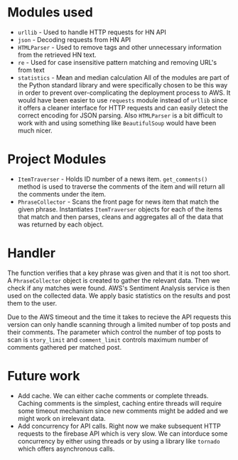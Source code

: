 # Modules used
* `urllib` - Used to handle HTTP requests for HN API
* `json` - Decoding requests from HN API
* `HTMLParser` - Used to remove tags and other unnecessary information from the retrieved HN text.
* `re` - Used for case insensitive pattern matching and removing URL's from text
* `statistics` - Mean and median calculation
All of the modules are part of the Python standard library and were specifically chosen to be this way in order to prevent over-complicating the deployment process to AWS. It would have been easier to use `requests` module instead of `urllib` since it offers a cleaner interface for HTTP requests and can easily detect the correct encoding for JSON parsing. Also `HTMLParser` is a bit difficult to work with and using something like `BeautifulSoup` would have been much nicer.

# Project Modules
* `ItemTraverser` - Holds ID number of a news item. `get_comments()` method is used to traverse the comments of the item and will return all the comments under the item.
* `PhraseCollector` - Scans the front page for news item that match the given phrase. Instantiates `ItemTraverser` objects for each of the items that match and then parses, cleans and aggregates all of the data that was returned by each object.

# Handler
The function verifies that a key phrase was given and that it is not too short. A `PhraseCollector` object is created to gather the relevant data. Then we check if any matches were found. AWS's Sentiment Analysis service is then used on the collected data. We apply basic statistics on the results and post them to the user. 

Due to the AWS timeout and the time it takes to recieve the API requests this version can only handle scanning through a limited number of top posts and their comments. The parameter which control the number of top posts to scan is `story_limit` and `comment_limit` controls maximum number of comments gathered per matched post.

# Future work
* Add cache. We can either cache comments or complete threads. Caching comments is the simplest, caching entire threads will require some timeout mechanism since new comments might be added and we might work on irrelevant data. 
* Add concurrency for API calls. Right now we make subsequent HTTP requests to the firebase API which is very slow. We can intorduce some concurrency by either using threads or by using a library like `tornado` which offers asynchronous calls.